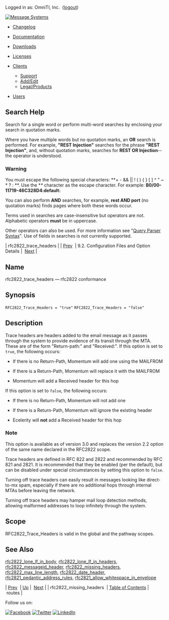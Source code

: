 Logged in as: OmniTI, Inc.  ([logout](https://support.messagesystems.com/logout.php))

[![Message Systems](https://support.messagesystems.com/images/ms-white205.png)](https://support.messagesystems.com/start.php) 

*   [Changelog](https://support.messagesystems.com/start.php?show=changelog)
*   [Documentation](https://support.messagesystems.com/docs/)
*   [Downloads](https://support.messagesystems.com/start.php)

*   [Licenses](https://support.messagesystems.com/license_summary.php)
*   <a href="">Clients</a>
    *   [Support](https://support.messagesystems.com/cs.php)
    *   [Add/Edit](https://support.messagesystems.com/edit_client.php)
    *   [Legal/Products](https://support.messagesystems.com/edit_products.php)
*   [Users](https://support.messagesystems.com/edit_customer.php)

## Search Help

Search for a single word or perform multi-word searches by enclosing your search in quotation marks.

Where you have multiple words but no quotation marks, an **OR** search is performed. For example, **"REST Injection"** searches for the phrase **"REST Injection"**, and, without quotation marks, searches for **REST OR Injection**--the operator is understood.

### Warning

You must escape the following special characters: **+ - && || ! ( ) { } [ ] ^ " ~ * ? : \**. Use the **\** character as the escape character. For example: **B0/00-11719-46C328D4\:default\:**

You can also perform **AND** searches, for example, **rest AND port** (no quotation marks) finds pages where both these words occur.

Terms used in searches are case-insensitive but operators are not. Alphabetic operators **must** be in uppercase.

Other operators can also be used. For more information see "[Query Parser Syntax](https://lucene.apache.org/core/old_versioned_docs/versions/3_0_0/queryparsersyntax.html)". Use of fields in searches is not currently supported.

| rfc2822_trace_headers |
| [Prev](conf.ref.rfc2822_missing_headers.php)  | 9.2. Configuration Files and Option Details |  [Next](conf.ref.routes.php) |

<a name="conf.ref.rfc2822_trace_headers"></a>
## Name

rfc2822_trace_headers — rfc2822 conformance

## Synopsis

`RFC2822_Trace_Headers = "true"`
`RFC2822_Trace_Headers = "false"`

<a name="idp11471776"></a>
## Description

Trace headers are headers added to the email message as it passes through the system to provide evidence of its transit through the MTA. These are of the form "Return-path:" and "Received:". If this option is set to `true`, the following occurs:

*   If there is no Return-Path, Momentum will add one using the MAILFROM

*   If there is a Return-Path, Momentum will replace it with the MAILFROM

*   Momentum will add a Received header for this hop

If this option is set to `false`, the following occurs:

*   If there is no Return-Path, Momentum will not add one

*   If there is a Return-Path, Momentum will ignore the existing header

*   Ecelerity will **not** add a Received header for this hop

### Note

This option is available as of version 3.0 and replaces the version 2.2 option of the same name declared in the RFC2822 scope.

Trace headers are defined in RFC 822 and 2822 and recommended by RFC 821 and 2821\. It is recommended that they be enabled (per the default), but can be disabled under special circumstances by setting this option to `false`.

Turning off trace headers can easily result in messages looking like direct-to-mx spam, especially if there are no additional hops through internal MTAs before leaving the network.

Turning off trace headers may hamper mail loop detection methods, allowing malformed addresses to loop infinitely through the system.

<a name="idp11484816"></a>
## Scope

RFC2822_Trace_Headers is valid in the global and the pathway scopes.

<a name="idp11486480"></a>
## See Also

[rfc2822_lone_lf_in_body](conf.ref.rfc2822_lone_lf_in_body.php "rfc2822_lone_lf_in_body"), [rfc2822_lone_lf_in_headers](conf.ref.rfc2822_lone_lf_in_headers.php "rfc2822_lone_lf_in_headers"), [rfc2822_messageid_header](conf.ref.rfc2822_messageid_header.php "rfc2822_messageid_header"), [rfc2822_missing_headers](conf.ref.rfc2822_missing_headers.php "rfc2822_missing_headers"), [rfc2822_max_line_length](conf.ref.rfc2822_max_line_length.php "rfc2822_max_line_length"), [rfc2822_date_header](conf.ref.rfc2822_date_header.php "rfc2822_date_header"), [rfc2821_pedantic_address_rules](conf.ref.rfc2821_pedantic_address_rules.php "rfc2821_pedantic_address_rules"), [rfc2821_allow_whitespace_in_envelope](conf.ref.rfc2821_allow_whitespace_in_envelope.php "rfc2821_allow_whitespace_in_envelope")

| [Prev](conf.ref.rfc2822_missing_headers.php)  | [Up](conf.ref.files.php) |  [Next](conf.ref.routes.php) |
| rfc2822_missing_headers  | [Table of Contents](index.php) |  routes |

Follow us on:

[![Facebook](https://support.messagesystems.com/images/icon-facebook.png)](http://www.facebook.com/messagesystems) [![Twitter](https://support.messagesystems.com/images/icon-twitter.png)](http://twitter.com/#!/MessageSystems) [![LinkedIn](https://support.messagesystems.com/images/icon-linkedin.png)](http://www.linkedin.com/company/message-systems)